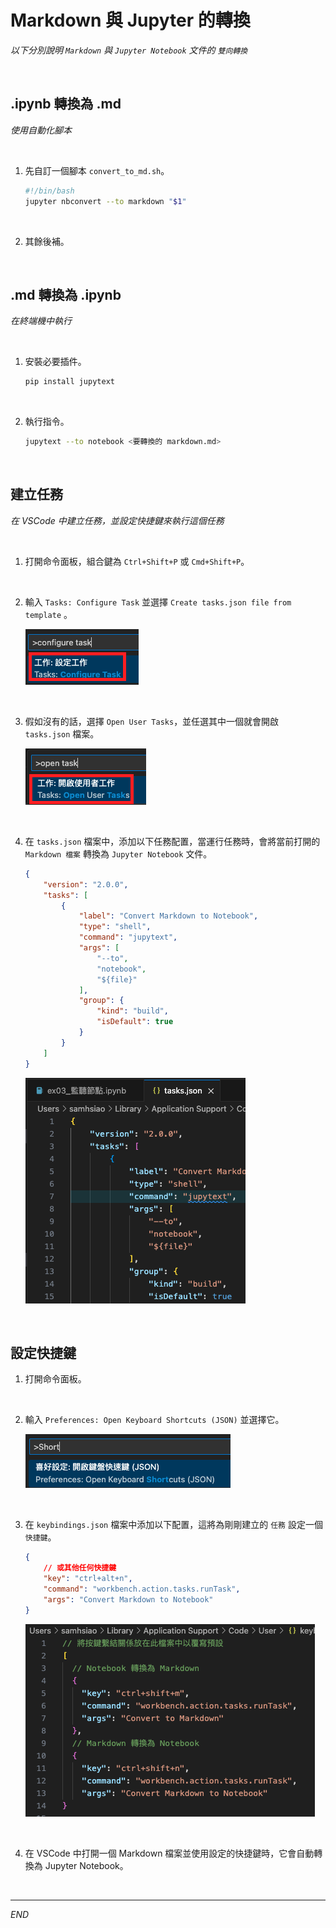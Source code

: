 # Markdown 與 Jupyter 的轉換

_以下分別說明 `Markdown` 與 `Jupyter Notebook` 文件的 `雙向轉換`_

<br>

## .ipynb 轉換為 .md

_使用自動化腳本_

<br>

1. 先自訂一個腳本 `convert_to_md.sh`。

    ```sh
    #!/bin/bash
    jupyter nbconvert --to markdown "$1"
    ```

<br>

2. 其餘後補。

<br>

## .md 轉換為 .ipynb

_在終端機中執行_

<br>

1. 安裝必要插件。

    ```bash
    pip install jupytext
    ```

<br>

2. 執行指令。

    ```bash
    jupytext --to notebook <要轉換的 markdown.md>
    ```

<br>

## 建立任務

_在 VSCode 中建立任務，並設定快捷鍵來執行這個任務_

<br>

1. 打開命令面板，組合鍵為 `Ctrl+Shift+P` 或 `Cmd+Shift+P`。

<br>

2. 輸入 `Tasks: Configure Task` 並選擇 `Create tasks.json file from template` 。

    ![](images/img_12.png)

<br>

3. 假如沒有的話，選擇 `Open User Tasks`，並任選其中一個就會開啟 `tasks.json` 檔案。

    ![](images/img_13.png)

<br>

4. 在 `tasks.json` 檔案中，添加以下任務配置，當運行任務時，會將當前打開的 `Markdown 檔案` 轉換為 `Jupyter Notebook` 文件。

    ```json
    {
        "version": "2.0.0",
        "tasks": [
            {
                "label": "Convert Markdown to Notebook",
                "type": "shell",
                "command": "jupytext",
                "args": [
                    "--to",
                    "notebook",
                    "${file}"
                ],
                "group": {
                    "kind": "build",
                    "isDefault": true
                }
            }
        ]
    }
    ```

    ![](images/img_14.png)

<br>

## 設定快捷鍵

1. 打開命令面板。

<br>

2. 輸入 `Preferences: Open Keyboard Shortcuts (JSON)` 並選擇它。

    ![](images/img_15.png)

<br>

3. 在 `keybindings.json` 檔案中添加以下配置，這將為剛剛建立的 `任務` 設定一個 `快捷鍵`。

    ```json
    {
        // 或其他任何快捷鍵
        "key": "ctrl+alt+n",
        "command": "workbench.action.tasks.runTask",
        "args": "Convert Markdown to Notebook"
    }
    ```

    ![](images/img_16.png)

<br>

4. 在 VSCode 中打開一個 Markdown 檔案並使用設定的快捷鍵時，它會自動轉換為 Jupyter Notebook。

<br>

___

_END_
